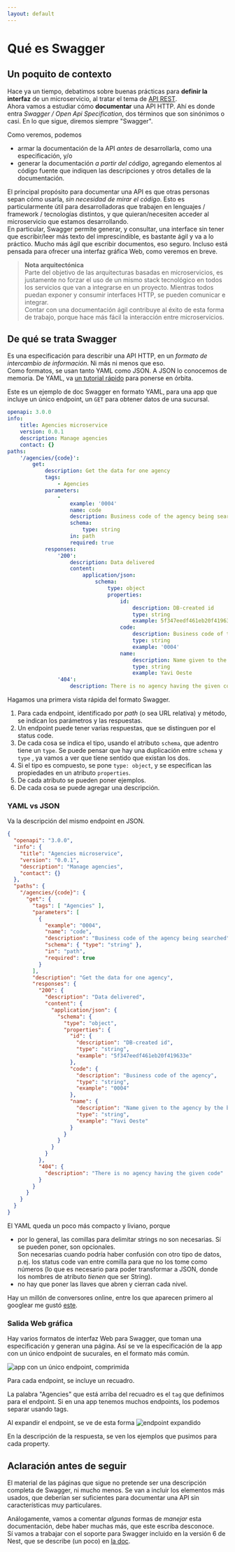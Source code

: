 ```yaml
---
layout: default
---
```


# Qué es Swagger

## Un poquito de contexto
Hace ya un tiempo, debatimos sobre buenas prácticas para **definir la interfaz** de un microservicio, al tratar el tema de [API REST](../api-rest/api-rest-intro).  
Ahora vamos a estudiar cómo **documentar** una API HTTP. Ahí es donde entra _Swagger / Open Api Specification_, dos términos que son sinónimos o casi. En lo que sigue, diremos siempre "Swagger". 

Como veremos, podemos 
- armar la documentación de la API _antes_ de desarrollarla, como una especificación, y/o
- generar la documentación _a partir del código_, agregando elementos al código fuente que indiquen las descripciones y otros detalles de la documentación.

El principal propósito para documentar una API es que otras personas sepan cómo usarla, _sin necesidad de mirar el código_.
Esto es particularmente útil para desarrolladoras que trabajen en lenguajes / framework / tecnologías distintos, y que quieran/necesiten acceder al microservicio que estamos desarrollando.  
En particular, Swagger permite generar, y consultar, una interface sin tener que escribir/leer más texto del imprescindible, es bastante ágil y va a lo práctico. Mucho más ágil que escribir documentos, eso seguro. Incluso está pensada para ofrecer una interfaz gráfica Web, como veremos en breve.

> **Nota arquitectónica**  
> Parte del objetivo de las arquitecturas basadas en microservicios, es justamente no forzar el uso de un mismo stack tecnológico en todos los servicios que van a integrarse en un proyecto. Mientras todos puedan exponer y consumir interfaces HTTP, se pueden comunicar e integrar.  
> Contar con una documentación ágil contribuye al éxito de esta forma de trabajo, porque hace más fácil la interacción entre microservicios.




## De qué se trata Swagger
Es una especificación para describir una API HTTP, en un _formato de intercambio de información_. Ni más ni menos que eso.   
Como formatos, se usan tanto YAML como JSON. A JSON lo conocemos de memoria. De YAML, va [un tutorial rápido](https://learnxinyminutes.com/docs/yaml/) para ponerse en órbita.

Este es un ejemplo de doc Swagger en formato YAML, para una app que incluye un único endpoint, un `GET` para obtener datos de una sucursal.
``` yaml
openapi: 3.0.0
info:
    title: Agencies microservice
    version: 0.0.1
    description: Manage agencies
    contact: {}
paths:
    '/agencies/{code}':
        get:
            description: Get the data for one agency
            tags:
                - Agencies
            parameters:
                -
                    example: '0004'
                    name: code
                    description: Business code of the agency being searched
                    schema:
                        type: string
                    in: path
                    required: true
            responses:
                '200':
                    description: Data delivered
                    content:
                        application/json:
                            schema:
                                type: object
                                properties:
                                    id:
                                        description: DB-created id
                                        type: string
                                        example: 5f347eedf461eb20f419633e
                                    code:
                                        description: Business code of the agency
                                        type: string
                                        example: '0004'
                                    name:
                                        description: Name given to the agency by the bank
                                        type: string
                                        example: Yavi Oeste
                '404':
                    description: There is no agency having the given code
```

Hagamos una primera vista rápida del formato Swagger.
1. Para cada endpoint, identificado por _path_ (o sea URL relativa) y método, se indican los parámetros y las respuestas. 
1. Un endpoint puede tener varias respuestas, que se distinguen por el status code. 
1. De cada cosa se indica el tipo, usando el atributo `schema`, que adentro tiene un `type`. Se puede pensar que hay una duplicación entre `schema` y `type` , ya vamos a ver que tiene sentido que existan los dos.
1. Si el tipo es compuesto, se pone `type: object`, y se especifican las propiedades en un atributo `properties`.
1. De cada atributo se pueden poner ejemplos.
1. De cada cosa se puede agregar una descripción.

### YAML vs JSON
Va la descripción del mismo endpoint en JSON.
``` json
{
  "openapi": "3.0.0",
  "info": {
    "title": "Agencies microservice",
    "version": "0.0.1",
    "description": "Manage agencies",
    "contact": {}
  },
  "paths": {
    "/agencies/{code}": {
      "get": {
        "tags": [ "Agencies" ],
        "parameters": [
          {
            "example": "0004",
            "name": "code",
            "description": "Business code of the agency being searched",
            "schema": { "type": "string" },
            "in": "path",
            "required": true
          }
        ],
        "description": "Get the data for one agency",
        "responses": {
          "200": {
            "description": "Data delivered",
            "content": {
              "application/json": {
                "schema": {
                  "type": "object",
                  "properties": {
                    "id": {
                      "description": "DB-created id",
                      "type": "string",
                      "example": "5f347eedf461eb20f419633e"
                    },
                    "code": {
                      "description": "Business code of the agency",
                      "type": "string",
                      "example": "0004"
                    },
                    "name": {
                      "description": "Name given to the agency by the bank",
                      "type": "string",
                      "example": "Yavi Oeste"
                    }
                  }
                }
              }
            }
          },
          "404": {
            "description": "There is no agency having the given code"
          }
        }
      }
    }
  }
}
```

El YAML queda un poco más compacto y liviano, porque
- por lo general, las comillas para delimitar strings no son necesarias. Sí se pueden poner, son opcionales.  
Son necesarias cuando  podría haber confusión con otro tipo de datos, p.ej. los status code van entre comilla para que no los tome como números (lo que es necesario para poder transformar a JSON, donde los nombres de atributo _tienen_ que ser String).
- no hay que poner las llaves que abren y cierran cada nivel.

Hay un millón de conversores online, entre los que aparecen primero al googlear me gustó [este](https://codebeautify.org/yaml-to-json-xml-csv).


### Salida Web gráfica
Hay varios formatos de interfaz Web para Swagger, que toman una especificación y generan una página. 
Así se ve la especificación de la app con un único endpoint de sucurales, en el formato más común.

![app con un único endpoint, comprimida](./images/single-endpoint-gui-compressed.jpg)

Para cada endpoint, se incluye un recuadro.

La palabra "Agencies" que está arriba del recuadro es el `tag` que definimos para el endpoint. Si en una app tenemos muchos endpoints, los podemos separar usando tags.


Al expandir el endpoint, se ve de esta forma
![endpoint expandido](./images/single-endpoint-gui-expanded.jpg)

En la descripción de la respuesta, se ven los ejemplos que pusimos para cada property.


## Aclaración antes de seguir
El material de las páginas que sigue no pretende ser una descripción completa de Swagger, ni mucho menos. Se van a incluir los elementos más usados, que deberían ser suficientes para documentar una API sin características muy particulares. 

Análogamente, vamos a comentar _algunas_ formas de _manejar_ esta documentación, debe haber muchas más, que este escriba desconoce.  
Sí vamos a trabajar con el soporte para Swagger incluido en la versión 6 de Nest, que se describe (un poco) en [la doc](https://docs.nestjs.com/v6/recipes/swagger).